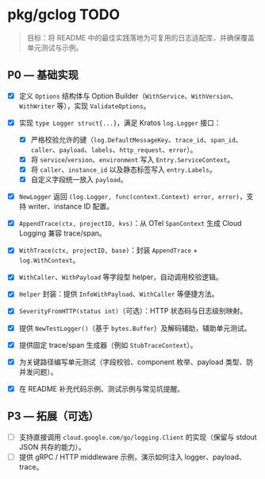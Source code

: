 # pkg/gclog TODO

> 目标：将 README 中的最佳实践落地为可复用的日志适配库，并确保覆盖单元测试与示例。

## P0 — 基础实现
- [x] 定义 `Options` 结构体与 Option Builder（`WithService`、`WithVersion`、`WithWriter` 等），实现 `ValidateOptions`。
- [x] 实现 `type Logger struct{...}`，满足 Kratos `log.Logger` 接口：
  - [x] 严格校验允许的键（`log.DefaultMessageKey`、`trace_id`、`span_id`、`caller`、`payload`、`labels`、`http_request`、`error`）。
  - [x] 将 `service`/`version`、`environment` 写入 `Entry.ServiceContext`。
  - [x] 将 `caller`、`instance_id` 以及静态标签写入 `entry.Labels`。
  - [x] 自定义字段统一放入 `payload`。
- [x] `NewLogger` 返回 `(log.Logger, func(context.Context) error, error)`，支持 writer、instance ID 配置。

- [x] `AppendTrace(ctx, projectID, kvs)`：从 OTel `SpanContext` 生成 Cloud Logging 兼容 trace/span。
- [x] `WithTrace(ctx, projectID, base)`：封装 `AppendTrace` + `log.WithContext`。
- [x] `WithCaller`、`WithPayload` 等字段型 helper，自动调用校验逻辑。
- [x] `Helper` 封装：提供 `InfoWithPayload`、`WithCaller` 等便捷方法。
- [x] `SeverityFromHTTP(status int)`（可选）：HTTP 状态码与日志级别映射。

- [x] 提供 `NewTestLogger()`（基于 `bytes.Buffer`）及解码辅助，辅助单元测试。
- [x] 提供固定 trace/span 生成器（例如 `StubTraceContext`）。
- [x] 为关键路径编写单元测试（字段校验、component 枚举、payload 类型、防并发问题）。
- [x] 在 README 补充代码示例、测试示例与常见坑提醒。

## P3 — 拓展（可选）
- [ ] 支持直接调用 `cloud.google.com/go/logging.Client` 的实现（保留与 stdout JSON 共存的能力）。
- [ ] 提供 gRPC / HTTP middleware 示例，演示如何注入 logger、payload、trace。
